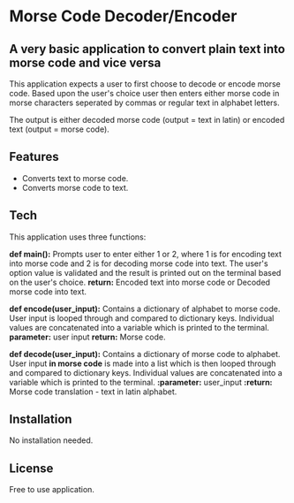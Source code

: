 # Morse Code Decoder/Encoder
## A very basic application to convert plain text into morse code and vice versa

This application expects a user to first choose to decode or encode morse code.
Based upon the user's choice user then enters either morse code in morse characters seperated by commas or regular text in alphabet letters.

The output is either decoded morse code (output = text in latin) or encoded text (output = morse code).

## Features
- Converts text to morse code.
- Converts morse code to text.

## Tech
This application uses three functions:

**def main():**
Prompts user to enter either 1 or 2, where 1 is for encoding text
into morse code and 2 is for decoding morse code into text.
The user's option value is validated and the result is printed out on
the terminal based on the user's choice.
**return:** Encoded text into morse code or Decoded morse code into text.

**def encode(user_input):**
Contains a dictionary of alphabet to morse code.
User input is looped through and compared to dictionary keys.
Individual values are concatenated into a variable which is printed to the terminal.
**parameter:** user input
**return:** Morse code.

**def decode(user_input):**
Contains a dictionary of morse code to alphabet.
User input **in morse code** is made into a list which is then looped through
and compared to dictionary keys.
Individual values are concatenated into a variable which is printed to the terminal.
**:parameter:** user_input
**:return:** Morse code translation - text in latin alphabet.

## Installation

No installation needed.

## License

Free to use application.